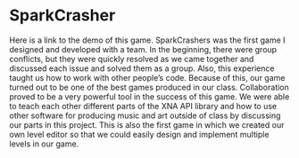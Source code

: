 SparkCrasher
============

Here is a link to the demo of this game. SparkCrashers was the first game I designed and developed with a team.  In the beginning, there were group conflicts, but they were quickly resolved as we came together and discussed each issue and solved them as a group.  Also, this experience  taught us how to work with other people’s code.  Because of this, our game turned out to be one of the best games produced in our class.  Collaboration proved to be a very powerful tool in the success of this game.  We were able to teach each other different parts of the XNA API library and how to use other software for producing music and art outside of class by discussing our parts in this project. This is also the first game in which we created our own level editor so that we could easily design and implement multiple levels in our game.
